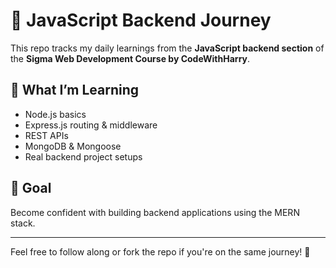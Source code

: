 # 🧠 JavaScript Backend Journey

This repo tracks my daily learnings from the **JavaScript backend section** of the **Sigma Web Development Course by CodeWithHarry**.

## 📅 What I’m Learning
- Node.js basics
- Express.js routing & middleware
- REST APIs
- MongoDB & Mongoose
- Real backend project setups

## 🎯 Goal
Become confident with building backend applications using the MERN stack.

---

Feel free to follow along or fork the repo if you're on the same journey! 🚀
